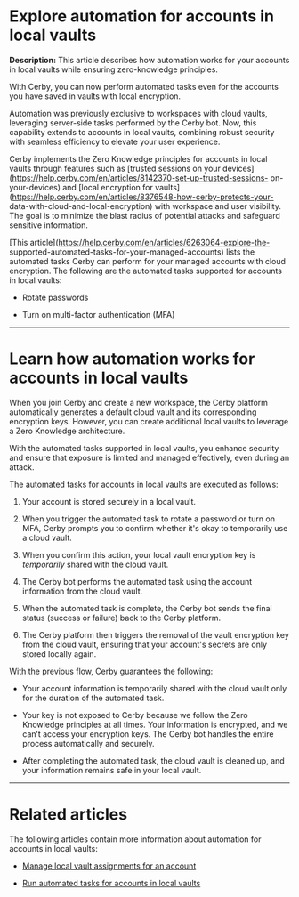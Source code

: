 # Explore automation for accounts in local vaults

**Description:** This article describes how automation works for your accounts in local vaults while ensuring zero-knowledge principles.

With Cerby, you can now perform automated tasks even for the accounts you have
saved in vaults with local encryption.

Automation was previously exclusive to workspaces with cloud vaults,
leveraging server-side tasks performed by the Cerby bot. Now, this capability
extends to accounts in local vaults, combining robust security with seamless
efficiency to elevate your user experience.

Cerby implements the Zero Knowledge principles for accounts in local vaults
through features such as [trusted sessions on your
devices](https://help.cerby.com/en/articles/8142370-set-up-trusted-sessions-
on-your-devices) and [local encryption for
vaults](https://help.cerby.com/en/articles/8376548-how-cerby-protects-your-
data-with-cloud-and-local-encryption) with workspace and user visibility. The
goal is to minimize the blast radius of potential attacks and safeguard
sensitive information.

[This article](https://help.cerby.com/en/articles/6263064-explore-the-
supported-automated-tasks-for-your-managed-accounts) lists the automated tasks
Cerby can perform for your managed accounts with cloud encryption. The
following are the automated tasks supported for accounts in local vaults:

  * Rotate passwords 

  * Turn on multi-factor authentication (MFA) 

* * *

# Learn how automation works for accounts in local vaults

When you join Cerby and create a new workspace, the Cerby platform
automatically generates a default cloud vault and its corresponding encryption
keys. However, you can create additional local vaults to leverage a Zero
Knowledge architecture.

With the automated tasks supported in local vaults, you enhance security and
ensure that exposure is limited and managed effectively, even during an
attack.

The automated tasks for accounts in local vaults are executed as follows:

  1. Your account is stored securely in a local vault.

  2. When you trigger the automated task to rotate a password or turn on MFA, Cerby prompts you to confirm whether it's okay to temporarily use a cloud vault.

  3. When you confirm this action, your local vault encryption key is _temporarily_ shared with the cloud vault.

  4. The Cerby bot performs the automated task using the account information from the cloud vault.

  5. When the automated task is complete, the Cerby bot sends the final status (success or failure) back to the Cerby platform.

  6. The Cerby platform then triggers the removal of the vault encryption key from the cloud vault, ensuring that your account's secrets are only stored locally again.

With the previous flow, Cerby guarantees the following:

  * Your account information is temporarily shared with the cloud vault only for the duration of the automated task.

  * Your key is not exposed to Cerby because we follow the Zero Knowledge principles at all times. Your information is encrypted, and we can’t access your encryption keys. The Cerby bot handles the entire process automatically and securely.

  * After completing the automated task, the cloud vault is cleaned up, and your information remains safe in your local vault.

* * *

# Related articles

The following articles contain more information about automation for accounts
in local vaults:

  * [Manage local vault assignments for an account](https://help.cerby.com/en/articles/11682768-manage-local-vault-assignments-for-an-account)

  * [Run automated tasks for accounts in local vaults](https://help.cerby.com/en/articles/11682782-run-automated-tasks-for-accounts-in-local-vaults)

